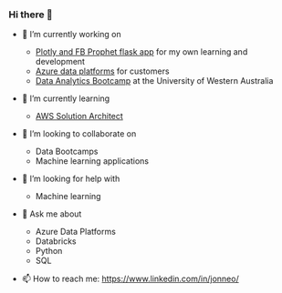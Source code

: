 ### Hi there 👋

- 🔭 I’m currently working on
  - [Plotly and FB Prophet flask app](https://retail-challenge-lite.herokuapp.com/) for my own learning and development 
  - [Azure data platforms](https://docs.microsoft.com/en-us/azure/architecture/example-scenario/dataplate2e/data-platform-end-to-end) for customers 
  - [Data Analytics Bootcamp](https://bootcamp.uwa.edu.au/data/) at the University of Western Australia


- 🌱 I’m currently learning 
  - [AWS Solution Architect](https://aws.amazon.com/certification/certified-solutions-architect-associate/) 

- 👯 I’m looking to collaborate on
  - Data Bootcamps
  - Machine learning applications

- 🤔 I’m looking for help with
  - Machine learning

- 💬 Ask me about 
  - Azure Data Platforms 
  - Databricks 
  - Python 
  - SQL 

- 📫 How to reach me: https://www.linkedin.com/in/jonneo/
